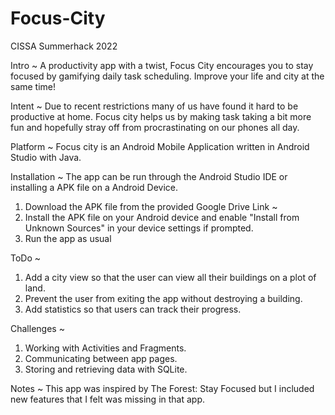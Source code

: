 # Focus-City

CISSA Summerhack 2022

Intro ~
A productivity app with a twist, Focus City encourages you to stay focused by gamifying daily task scheduling. Improve your life and city at the same time!

Intent ~
Due to recent restrictions many of us have found it hard to be productive at home. Focus city helps us by making task taking a bit more fun and hopefully stray off from procrastinating on our phones all day.

Platform ~
Focus city is an Android Mobile Application written in Android Studio with Java.

Installation ~
The app can be run through the Android Studio IDE or installing a APK file on a Android Device.
1. Download the APK file from the provided Google Drive Link ~
2. Install the APK file on your Android device and enable "Install from Unknown Sources" in your device settings if prompted.
3. Run the app as usual

ToDo ~
1. Add a city view so that the user can view all their buildings on a plot of land.
2. Prevent the user from exiting the app without destroying a building.
3. Add statistics so that users can track their progress.

Challenges ~
1. Working with Activities and Fragments.
2. Communicating between app pages. 
3. Storing and retrieving data with SQLite.

Notes ~
This app was inspired by The Forest: Stay Focused but I included new features that I felt was missing in that app.
